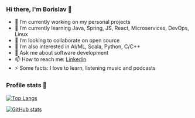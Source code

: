 ### Hi there, I'm Borislav 👋

- 🔭 I’m currently working on my personal projects
- 🌱 I’m currently learning Java, Spring, JS, React, Microservices, DevOps, Linux
- 👯 I’m looking to collaborate on open source
- 🤔 I’m also interested in AI/ML, Scala, Python, C/C++
- 💬 Ask me about software development
- 📫 How to reach me: [Linkedin](https://www.linkedin.com/in/borislav-dostumski/)
- ⚡ Some facts: I love to learn, listening music and podcasts

### Profile stats 👀
[![Top Langs](https://github-readme-stats.vercel.app/api/top-langs/?username=bdostumski&layout=compact&theme=github_dark)](https://github.com/anuraghazra/github-readme-stats)

[![GitHub stats](https://github-readme-stats.vercel.app/api?username=bdostumski&show_icons=true&theme=github_dark)](https://github.com/anuraghazra/github-readme-stats) 


